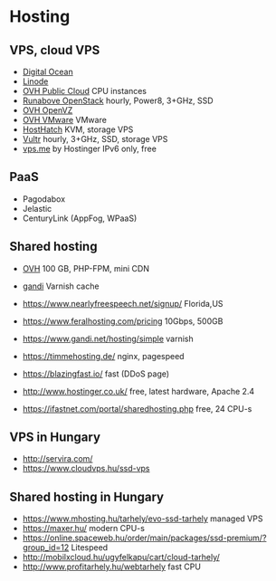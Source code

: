 # Hosting

## VPS, cloud VPS

- [Digital Ocean](https://www.digitalocean.com/?refcode=1f29354cd6ab)
- [Linode](https://www.linode.com/?r=66de78b7ac99f79ec3a8e89a60c6c825dd107df1)
- [OVH Public Cloud](http://www.ovh.com/fr/cloud/instances/cpu.xml) CPU instances
- [Runabove OpenStack](http://runabove.me/HAR2) hourly, Power8, 3+GHz, SSD
- [OVH OpenVZ](http://www.ovh.ie/vps/vps-classic.xml)
- [OVH VMware](http://www.ovh.ie/vps/vps-cloud.xml) VMware
- [HostHatch](https://portal.hosthatch.com/aff.php?aff=250) KVM, storage VPS
- [Vultr](http://www.vultr.com/?ref=6815796) hourly, 3+GHz, SSD, storage VPS
- [vps.me](http://www.vps.me/order/free-vps) by Hostinger IPv6 only, free

## PaaS

- Pagodabox
- Jelastic
- CenturyLink (AppFog, WPaaS)

## Shared hosting

- [OVH](https://www.ovh.ie/web-hosting/)  100 GB, PHP-FPM, mini CDN
- [gandi](https://www.gandi.net/hosting/simple) Varnish cache
- https://www.nearlyfreespeech.net/signup/ Florida,US
- https://www.feralhosting.com/pricing 10Gbps, 500GB
- https://www.gandi.net/hosting/simple varnish
- https://timmehosting.de/ nginx, pagespeed

- https://blazingfast.io/ fast (DDoS page)
- http://www.hostinger.co.uk/ free, latest hardware, Apache 2.4
- https://ifastnet.com/portal/sharedhosting.php free, 24 CPU-s

## VPS in Hungary

- http://servira.com/
- https://www.cloudvps.hu/ssd-vps

## Shared hosting in Hungary

- https://www.mhosting.hu/tarhely/evo-ssd-tarhely managed VPS
- https://maxer.hu/ modern CPU-s
- https://online.spaceweb.hu/order/main/packages/ssd-premium/?group_id=12 Litespeed
- http://mobilxcloud.hu/ugyfelkapu/cart/cloud-tarhely/
- http://www.profitarhely.hu/webtarhely fast CPU
